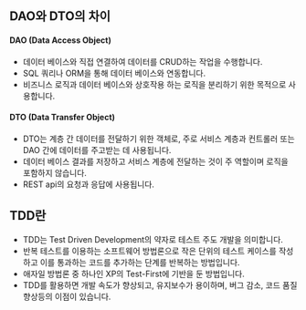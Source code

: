 ## DAO와 DTO의 차이
#### DAO (Data Access Object)
- 데이터 베이스와 직접 연결하여 데이터를 CRUD하는 작업을 수행합니다.
- SQL 쿼리나 ORM을 통해 데이터 베이스와 연동합니다.
- 비즈니스 로직과 데이터 베이스와 상호작용 하는 로직을 분리하기 위한 목적으로 사용합니다.
#### DTO (Data Transfer Object)
- DTO는 계층 간 데이터를 전달하기 위한 객체로, 주로 서비스 계층과 컨트롤러 또는 DAO 간에 데이터를 주고받는 데 사용됩니다.
- 데이터 베이스 결과를 저장하고 서비스 계층에 전달하는 것이 주 역할이며 로직을 포함하지 않습니다.
- REST api의 요청과 응답에 사용됩니다.
## TDD란
- TDD는 Test Driven Development의 약자로 테스트 주도 개발을 의미합니다.
- 반복 테스트를 이용하는 소프트웨어 방법론으로 작은 단위의 테스트 케이스를 작성하고 이를 통과하는 코드를 추가하는 단계를 반복하는 방법입니다.
- 애자일 방법론 중 하나인 XP의 Test-First에 기반을 둔 방법입니다.
- TDD를 활용하면 개발 속도가 향상되고, 유지보수가 용이하며, 버그 감소, 코드 품질 향상등의 이점이 있습니다.

